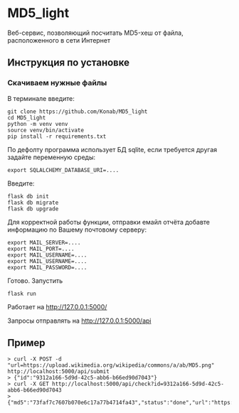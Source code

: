 # MD5_light
Веб-сервис, позволяющий посчитать MD5-хеш от файла, расположенного в сети Интернет

## Инструкция по установке

### Скачиваем нужные файлы
В терминале введите:
```
git clone https://github.com/Konab/MD5_light
cd MD5_light
python -m venv venv
source venv/bin/activate
pip install -r requirements.txt
```

По дефолту программа использует БД sqlite, если требуется другая задайте переменную среды:
```
export SQLALCHEMY_DATABASE_URI=....
```

Введите:
```
flask db init
flask db migrate
flask db upgrade
```

Для корректной работы функции, отправки емайл отчёта добавте информацию по Вашему почтовому серверу:
```
export MAIL_SERVER=....
export MAIL_PORT=....
export MAIL_USERNAME=....
export MAIL_USERNAME=....
export MAIL_PASSWORD=....
```
Готово.
Запустить
```
flask run
```
Работает на http://127.0.0.1:5000/

Запросы отправлять на http://127.0.0.1:5000/api

## Пример
```
> curl -X POST -d "url=https://upload.wikimedia.org/wikipedia/commons/a/ab/MD5.png" http://localhost:5000/api/submit
> {"id":"9312a166-5d9d-42c5-abb6-b66ed90d7043"}
> curl -X GET http://localhost:5000/api/check?id=9312a166-5d9d-42c5-abb6-b66ed90d7043
> {"md5":"73faf7c7607b070e6c17a77b4714fa43","status":"done","url":"https://upload.wikimedia.org/wikipedia/commons/a/ab/MD5.png"}
```
